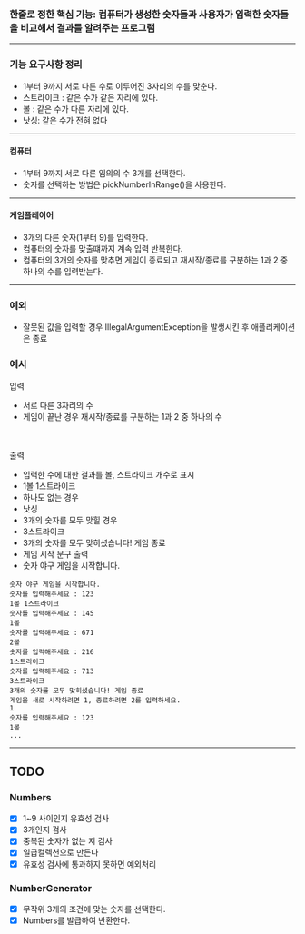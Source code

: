 ### 한줄로 정한 핵심 기능: 컴퓨터가 생성한 숫자들과 사용자가 입력한 숫자들을 비교해서 결과를 알려주는 프로그램

<hr>

### 기능 요구사항 정리

- 1부터 9까지 서로 다른 수로 이루어진 3자리의 수를 맞춘다.
- 스트라이크 : 같은 수가 같은 자리에 있다.
- 볼 : 같은 수가 다른 자리에 있다.
- 낫싱: 같은 수가 전혀 없다

<hr>

#### 컴퓨터

- 1부터 9까지 서로 다른 임의의 수 3개를 선택한다.
- 숫자를 선택하는 방법은 pickNumberInRange()을 사용한다.

<hr>

#### 게임플레이어

- 3개의 다른 숫자(1부터 9)를 입력한다.
- 컴퓨터의 숫자를 맞출떄까지 계속 입력 반복한다.
- 컴퓨터의 3개의 숫자를 맞추면 게임이 종료되고 재시작/종료를 구분하는 1과 2 중 하나의 수를 입력받는다.

<hr>

### 예외

- 잘못된 값을 입력할 경우 IllegalArgumentException을 발생시킨 후 애플리케이션은 종료

### 예시

입력

- 서로 다른 3자리의 수
- 게임이 끝난 경우 재시작/종료를 구분하는 1과 2 중 하나의 수

<br><br>
출력

- 입력한 수에 대한 결과를 볼, 스트라이크 개수로 표시
- 1볼 1스트라이크
- 하나도 없는 경우
- 낫싱
- 3개의 숫자를 모두 맞힐 경우
- 3스트라이크
- 3개의 숫자를 모두 맞히셨습니다! 게임 종료
- 게임 시작 문구 출력
- 숫자 야구 게임을 시작합니다.

```text
숫자 야구 게임을 시작합니다.
숫자를 입력해주세요 : 123
1볼 1스트라이크
숫자를 입력해주세요 : 145
1볼
숫자를 입력해주세요 : 671
2볼
숫자를 입력해주세요 : 216
1스트라이크
숫자를 입력해주세요 : 713
3스트라이크
3개의 숫자를 모두 맞히셨습니다! 게임 종료
게임을 새로 시작하려면 1, 종료하려면 2를 입력하세요.
1
숫자를 입력해주세요 : 123
1볼
...

```

<hr>

## TODO

### Numbers

- [x] 1~9 사이인지 유효성 검사
- [x] 3개인지 검사
- [x] 중복된 숫자가 없는 지 검사
- [x] 일급컬렉션으로 만든다
- [x] 유효성 검사에 통과하지 못하면 예외처리

### NumberGenerator

- [x] 무작위 3개의 조건에 맞는 숫자를 선택한다.
- [x] Numbers를 발급하여 반환한다.